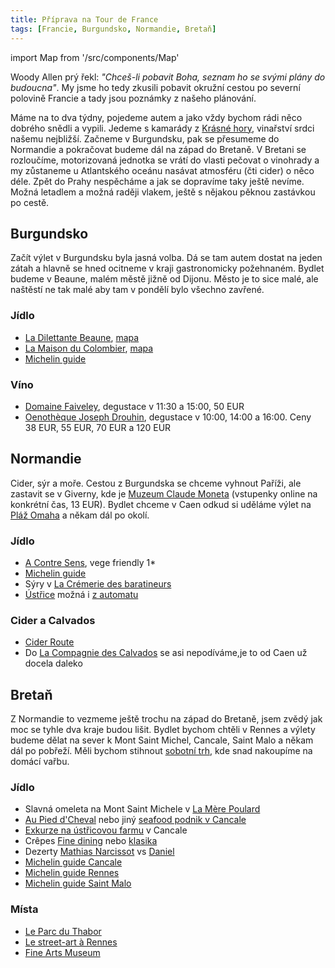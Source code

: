 ```yaml
---
title: Příprava na Tour de France
tags: [Francie, Burgundsko, Normandie, Bretaň]
---
```


import Map from '/src/components/Map'

Woody Allen prý řekl: _"Chceš-li pobavit Boha, seznam ho se svými plány do budoucna"_. My jsme ho tedy zkusili pobavit okružní cestou po severní polovině Francie a tady jsou poznámky z našeho plánování.

<!-- truncate -->

<Map src="https://www.google.com/maps/embed?pb=!1m28!1m12!1m3!1d5418187.4984433735!2d5.151991378804109!3d48.46421603960904!2m3!1f0!2f0!3f0!3m2!1i1024!2i768!4f13.1!4m13!3e0!4m5!1s0x470b939c0970798b%3A0x400af0f66164090!2sPrague!3m2!1d50.075538099999996!2d14.4378005!4m5!1s0x47f2f344cd583ffb%3A0xba8cf496643eff53!2s21200%20Beaune%2C%20France!3m2!1d47.02603!2d4.8400039999999995!5e0!3m2!1sen!2scz!4v1626621471603!5m2!1sen!2scz" />

Máme na to dva týdny, pojedeme autem a jako vždy bychom rádi něco dobrého snědli a vypili. Jedeme s kamarády z [Krásné hory](https://www.krasnahora.com/), vinařství srdci našemu nejbližší. Začneme v Burgundsku, pak se přesumeme do Normandie a pokračovat budeme dál na západ do Bretaně. V Bretani se rozloučíme, motorizovaná jednotka se vrátí do vlasti pečovat o vinohrady a my zůstaneme u Atlantského oceánu nasávat atmosféru (čti cider) o něco déle. Zpět do Prahy nespěcháme a jak se dopravíme taky ještě nevíme. Možná letadlem a možná raději vlakem, ještě s nějakou pěknou zastávkou po cestě.

## Burgundsko

Začít výlet v Burgundsku byla jasná volba. Dá se tam autem dostat na jeden zátah a hlavně se hned ocitneme v kraji gastronomicky požehnaném. Bydlet budeme v Beaune, malém městě jižně od Dijonu. Město je to sice malé, ale naštěstí ne tak malé aby tam v pondělí bylo všechno zavřené.

### Jídlo

- [La Dilettante Beaune](https://www.facebook.com/La-Dilettante-Beaune-175786925946189/), [mapa](https://goo.gl/maps/g9HBvpSFSf12ThYR8)
- [La Maison du Colombier](https://www.maisonducolombier.com/en/gastro-bar-beaune-restaurant.html), [mapa](https://goo.gl/maps/VRQMqJCobiFuqx997)
- [Michelin guide](https://guide.michelin.com/en/fr/bourgogne-franche-comte/beaune/restaurants)

### Víno

- [Domaine Faiveley](https://www.domaine-faiveley.com/en), degustace v 11:30 a 15:00, 50&nbsp;EUR
- [Oenothèque Joseph Drouhin](https://www.drouhin-oenotheque.com/en/visite), degustace v 10:00, 14:00 a 16:00. Ceny 38&nbsp;EUR, 55&nbsp;EUR, 70&nbsp;EUR a 120&nbsp;EUR

## Normandie

<Map src="https://www.google.com/maps/embed?pb=!1m28!1m12!1m3!1d2723771.834605328!2d0.18571882523369257!3d48.18863406232289!2m3!1f0!2f0!3f0!3m2!1i1024!2i768!4f13.1!4m13!3e0!4m5!1s0x47f2f344cd583ffb%3A0xba8cf496643eff53!2s21200%20Beaune%2C%20France!3m2!1d47.02603!2d4.8400039999999995!4m5!1s0x480a42bd4c04c933%3A0x3da5749f30d00859!2sCaen%2C%20France!3m2!1d49.182863!2d-0.370679!5e0!3m2!1sen!2scz!4v1626621832677!5m2!1sen!2scz" />

Cider, sýr a moře. Cestou z Burgundska se chceme vyhnout Paříži, ale zastavit se v Giverny, kde je [Muzeum Claude Moneta](http://fondation-monet.com/en/) (vstupenky online na konkrétní čas, 13&nbsp;EUR). Bydlet chceme v Caen odkud si uděláme výlet na [Pláž Omaha](https://cs.wikipedia.org/wiki/Omaha_Beach) a někam dál po okolí.

### Jídlo

- [A Contre Sens](https://www.acontresens.fr/?lang=en), vege friendly 1\*
- [Michelin guide](https://guide.michelin.com/en/fr/normandie/caen/restaurants)
- Sýry v [La Crémerie des baratineurs](https://goo.gl/maps/KAHjiqgwa9E1bt5m8)
- [Ústřice](https://www.google.com/maps/search/oysters/@49.2648438,-0.6992182,11z/data=!3m1!4b1) možná i [z automatu](https://goo.gl/maps/5otLCwNzhFMyxSnGA)

### Cider a Calvados

- [Cider Route](https://en.normandie-tourisme.fr/the-cider-route/)
- Do [La Compagnie des Calvados](https://www.inspirock.com/france/honfleur/compagnie-des-calvados-la-cave-honfleuraise-a1158345393) se asi nepodíváme,je to od Caen už docela daleko

## Bretaň

<Map src="https://www.google.com/maps/embed?pb=!1m28!1m12!1m3!1d674808.1007400649!2d-1.5120136196839853!3d48.64870549689846!2m3!1f0!2f0!3f0!3m2!1i1024!2i768!4f13.1!4m13!3e0!4m5!1s0x480a42bd4c04c933%3A0x3da5749f30d00859!2sCaen%2C%20France!3m2!1d49.182863!2d-0.370679!4m5!1s0x480ede2fa7d69085%3A0x40ca5cd36e4ab30!2sRennes%2C%20France!3m2!1d48.117266!2d-1.6777925999999999!5e0!3m2!1sen!2scz!4v1626621930222!5m2!1sen!2scz" />

Z Normandie to vezmeme ještě trochu na západ do Bretaně, jsem zvědý jak moc se tyhle dva kraje budou lišit. Bydlet bychom chtěli v Rennes a výlety budeme dělat na sever k Mont Saint Michel, Cancale, Saint Malo a někam dál po pobřeží. Měli bychom stihnout [sobotní trh](https://fr.wikipedia.org/wiki/March%C3%A9_des_Lices), kde snad nakoupíme na domácí vařbu.

### Jídlo

- Slavná omeleta na Mont Saint Michele v [La Mère Poulard](https://www.davidlebovitz.com/la-mere-poulard-omelet-omelette-mont-saint-michel-france/)
- [Au Pied d'Cheval](https://www.restaurant-aupieddcheval.fr/galerie-photos) nebo jiný [seafood podnik v Cancale](https://www.tripadvisor.com/Restaurants-g196526-c33-Cancale_Ille_et_Vilaine_Brittany.html)
- [Exkurze na ústřicovou farmu](https://www.ferme-marine.com/en/visit-oyster-cancale.html) v Cancale
- Crêpes [Fine dining](http://www.creperie-saintgeorges.com/) nebo [klasika](https://foursquare.com/v/cr%C3%AAperie-sainteanne/4c00f59319d8c928f1128829)
- Dezerty [Mathias Narcissot](https://www.patisseriemathiasnarcissot.com/) vs [Daniel](https://www.patisserieledaniel.fr/)
- [Michelin guide Cancale](https://guide.michelin.com/en/fr/bretagne/cancale/restaurants)
- [Michelin guide Rennes](https://guide.michelin.com/en/fr/bretagne/rennes/restaurants)
- [Michelin guide Saint Malo](https://guide.michelin.com/en/fr/bretagne/saint-malo/restaurants)

### Místa

- [Le Parc du Thabor](https://www.tourisme-rennes.com/en/organize-my-trip/what-to-do-in-rennes/parc-du-thabor-2/)
- [Le street-art à Rennes](https://www.tourisme-rennes.com/fr/decouvrir-rennes/culture/street-art-bretagne/)
- [Fine Arts Museum](https://www.tourisme-rennes.com/en/organize-my-trip/what-to-do-in-rennes/musee-des-beaux-arts-4/)
